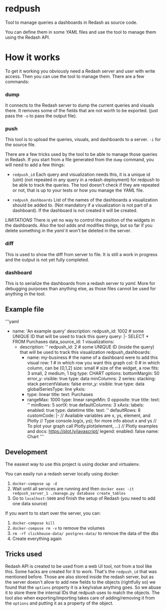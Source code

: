 # redpush
Tool to manage queries a dashboards in Redash as source code.

You can define them in some _YAML_ files and use the tool to manage them using the Redash API.

# How it works

To get it working you obviously need a Redash server and user with write access. Then you can use the tool to manage them. There are a few commands:

### dump

It connects to the Redash server to dump the current queries and visuals there. It removes some of the fields that are not worth to be exported. (just pass the `-o` to pass the output file).

### push

This tool is to upload the queries, visuals, and dashboards to a server. `-i` for the source file.

There are a few tricks used by the tool to be able to manage those queries in Redash. If you start from a file generated from the `dump` command, you will need to add a few things:

- `redpush_id` Each query and visualization needs this, it is a unique id (uint) (not repeated in any query in a redash deployment) for redpush to be able to track the queries. The tool doesn't check if they are repeated or not, that is up to your tests or how you manage the _YAML_ file.

- `redpush_dashboards` List of the names of the dashboards a visualization should be added to. (Not mandatory if a visualization is not part of a dashboard). If the dashboard is not created it will be created.

_LIMITATIONS_ There is yet no way to control the position of the widgets in the dashboards. Also the tool adds and modifies things, but so far if you delete something in the _yaml_ it won't be deleted in the server.

### diff

This is used to show the diff from server to file. It is still a work in progress and the output is not yet fully completed.

### dashboard

This is to serialize the dashboards from a redash server to  _yaml_. More for debugging purposes than anything else, as those files cannot be used for anything in the tool.


## Example file

'''yaml
- name: 'An example query'
  description:
  redpush_id: 1002  # some UNIQUE ID that will be used to track this query
  query: |-
    SELECT * FROM Purchases
  data_source_id: 1
  visualizations:
  - description: ''
    redpush_id: 2 # some UNIQUE ID (inside the query) that will be used to track this visualization
    redpush_dashboards:
      - name: my-business # the name of a dashboard were to add this visual
        row: 1   # in which row you want this graph
        col: 0   # in which column, can be [0,1,2]
        size: small  # size of the widget, a row fits: 3 small, 2 medium, 1 big
    type: CHART
    options:
      bottomMargin: 50
      error_y:
        visible: true
        type: data
      minColumns: 2
      series:
        stacking: stack
        percentValues: false
        error_y:
          visible: true
          type: data
      globalSeriesType: line
      yAxis:
      - type: linear
        title:
          text: Purchases
      - rangeMax: 1000
        type: linear
        rangeMin: 0
        opposite: true
        title:
          text: ''
      minRows: 5
      sortX: true
      defaultColumns: 3
      xAxis:
        labels:
          enabled: true
        type: datetime
        title:
          text: ''
      defaultRows: 8
      customCode: |-
        // Available variables are x, ys, element, and Plotly
        // Type console.log(x, ys); for more info about x and ys
        // To plot your graph call Plotly.plot(element, ...)
        // Plotly examples and docs: https://plot.ly/javascript/
      legend:
        enabled: false
    name: Chart
''' 

## Development

The easiest way to use this project is using docker and virtualenv.

You can easily run a redash server locally using docker:

1. `docker-compose up -d`
2. Wait until all services are running and then `docker exec -it redpush_server_1 ./manage.py database create_tables`
3. Go to `localhost:5000` and finish the setup of Redash (you need to add one data source)

If you want to to start over the server, you can:

1. `docker-compose kill`
2. `docker-compose rm -v` to remove the volumes
3. `rm -rf clickhouse-data/ postgres-data/` to remove the data of the dbs
4. Create everything again

## Tricks used

Redash API is created to be used from a web UI tool, not from a tool like this. Some hacks are created for it to work. That's the `redpush_id` that was mentioned before. Those are also stored inside the redash server, but as the server doesn't allow to add new fields to the objects (rightfully so) we found that the `options` property it is a key/value anything goes. So we abuse it to store there the internal IDs that redpush uses to match the objects. The tool also when exporting/importing takes care of adding/removing it from the `options` and putting it as a property of the object.
